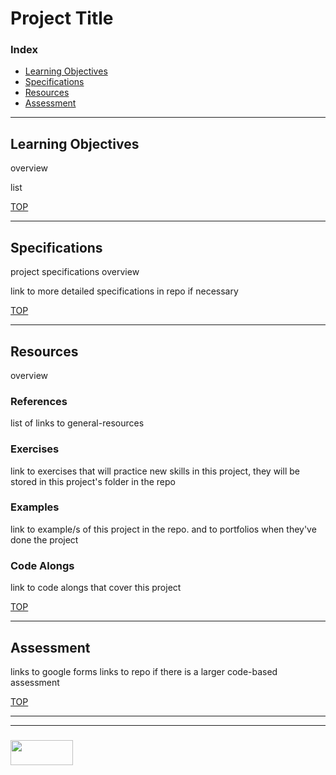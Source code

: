 # Project Title



### Index
* [Learning Objectives](#learning-objectives)
* [Specifications](#specifications)
* [Resources](#resources)
* [Assessment](#assessment)

---

## Learning Objectives

overview

list

[TOP](#index)

---

## Specifications

project specifications overview

link to more detailed specifications in repo if necessary


[TOP](#index)

---

## Resources

overview

### References

list of links to general-resources 

### Exercises


link to exercises that will practice new skills in this project, they will be stored in this project's folder in the repo

###  Examples

link to example/s of this project in the repo.
and to portfolios when they've done the project

### Code Alongs

link to code alongs that cover this project


[TOP](#index)

---

## Assessment

links to google forms
links to repo if there is a larger code-based assessment

[TOP](#index)

___
___
### <a href="http://elewa.education/blog" target="_blank"><img src="https://user-images.githubusercontent.com/18554853/34921062-506450ae-f97d-11e7-875f-6feeb26ad72d.png" width="100" height="40"/></a>

